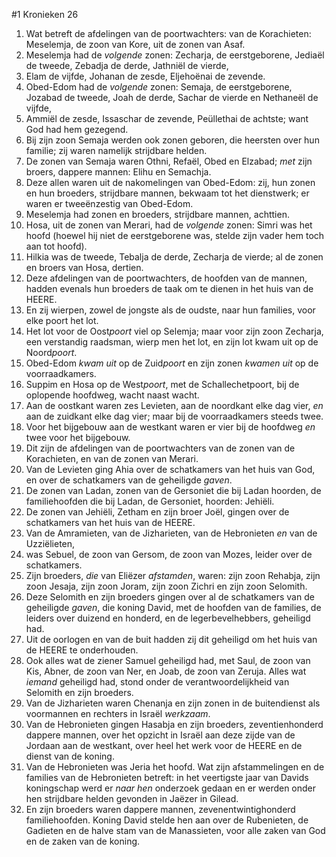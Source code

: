 #1 Kronieken 26
1. Wat betreft de afdelingen van de poortwachters: van de Korachieten: Meselemja, de zoon van Kore, uit de zonen van Asaf.
2. Meselemja had de *volgende* zonen: Zecharja, de eerstgeborene, Jediaël de tweede, Zebadja de derde, Jathniël de vierde,
3. Elam de vijfde, Johanan de zesde, Eljehoënai de zevende.
4. Obed-Edom had de *volgende* zonen: Semaja, de eerstgeborene, Jozabad de tweede, Joah de derde, Sachar de vierde en Nethaneël de vijfde,
5. Ammiël de zesde, Issaschar de zevende, Peüllethai de achtste; want God had hem gezegend.
6. Bij zijn zoon Semaja werden ook zonen geboren, die heersten over hun familie; zij waren namelijk strijdbare helden.
7. De zonen van Semaja waren Othni, Refaël, Obed en Elzabad; *met* zijn broers, dappere mannen: Elihu en Semachja.
8. Deze allen waren uit de nakomelingen van Obed-Edom: zij, hun zonen en hun broeders, strijdbare mannen, bekwaam tot het dienstwerk; er waren er tweeënzestig van Obed-Edom.
9. Meselemja had zonen en broeders, strijdbare mannen, achttien.
10. Hosa, uit de zonen van Merari, had de *volgende* zonen: Simri was het hoofd (hoewel hij niet de eerstgeborene was, stelde zijn vader hem toch aan tot hoofd).
11. Hilkia was de tweede, Tebalja de derde, Zecharja de vierde; al de zonen en broers van Hosa, dertien.
12. Deze afdelingen van de poortwachters, de hoofden van de mannen, hadden evenals hun broeders de taak om te dienen in het huis van de HEERE.
13. En zij wierpen, zowel de jongste als de oudste, naar hun families, voor elke poort het lot.
14. Het lot voor de Oost*poort* viel op Selemja; maar voor zijn zoon Zecharja, een verstandig raadsman, wierp men het lot, en zijn lot kwam uit op de Noord*poort*.
15. Obed-Edom *kwam uit* op de Zuid*poort* en zijn zonen *kwamen uit* op de voorraadkamers.
16. Suppim en Hosa op de West*poort*, met de Schallechetpoort, bij de oplopende hoofdweg, wacht naast wacht.
17. Aan de oostkant waren zes Levieten, aan de noordkant elke dag vier, *en* aan de zuidkant elke dag vier; maar bij de voorraadkamers steeds twee.
18. Voor het bijgebouw aan de westkant waren er vier bij de hoofdweg *en* twee voor het bijgebouw.
19. Dit zijn de afdelingen van de poortwachters van de zonen van de Korachieten, en van de zonen van Merari.
20. Van de Levieten ging Ahia over de schatkamers van het huis van God, en over de schatkamers van de geheiligde *gaven*.
21. De zonen van Ladan, zonen van de Gersoniet die bij Ladan hoorden, de familiehoofden die bij Ladan, de Gersoniet, hoorden: Jehiëli.
22. De zonen van Jehiëli, Zetham en zijn broer Joël, gingen over de schatkamers van het huis van de HEERE.
23. Van de Amramieten, van de Jizharieten, van de Hebronieten *en* van de Uzziëlieten,
24. was Sebuel, de zoon van Gersom, de zoon van Mozes, leider over de schatkamers.
25. Zijn broeders, *die* van Eliëzer *afstamden*, waren: zijn zoon Rehabja, zijn zoon Jesaja, zijn zoon Joram, zijn zoon Zichri en zijn zoon Selomith.
26. Deze Selomith en zijn broeders gingen over al de schatkamers van de geheiligde *gaven*, die koning David, met de hoofden van de families, de leiders over duizend en honderd, en de legerbevelhebbers, geheiligd had.
27. Uit de oorlogen en van de buit hadden zij dit geheiligd om het huis van de HEERE te onderhouden.
28. Ook alles wat de ziener Samuel geheiligd had, met Saul, de zoon van Kis, Abner, de zoon van Ner, en Joab, de zoon van Zeruja. Alles wat *iemand* geheiligd had, stond onder de verantwoordelijkheid van Selomith en zijn broeders.
29. Van de Jizharieten waren Chenanja en zijn zonen in de buitendienst als voormannen en rechters in Israël *werkzaam*.
30. Van de Hebronieten gingen Hasabja en zijn broeders, zeventienhonderd dappere mannen, over het opzicht in Israël aan deze zijde van de Jordaan aan de westkant, over heel het werk voor de HEERE en de dienst van de koning.
31. Van de Hebronieten was Jeria het hoofd. Wat zijn afstammelingen en de families van de Hebronieten betreft: in het veertigste jaar van Davids koningschap werd er *naar hen* onderzoek gedaan en er werden onder hen strijdbare helden gevonden in Jaëzer in Gilead.
32. En zijn broeders waren dappere mannen, zevenentwintighonderd familiehoofden. Koning David stelde hen aan over de Rubenieten, de Gadieten en de halve stam van de Manassieten, voor alle zaken van God en de zaken van de koning.
